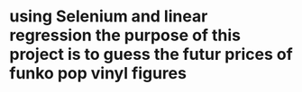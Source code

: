 # using Selenium and linear regression the purpose of this project is to guess the futur prices of funko pop vinyl figures
